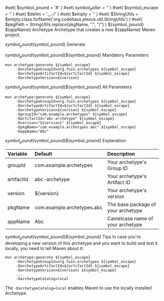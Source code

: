 #set( $symbol_pound = '#' )
#set( $symbol_dollar = '$' )
#set( $symbol_escape = '\' )
#set( $delim = '.,_-/' )
#set( $empty = '' )
#set( $StringUtils = $empty.class.forName('org.codehaus.plexus.util.StringUtils') )
#set( $pkgPath = $StringUtils.replace($pkgName, ".", "/") )
${symbol_pound} ${appName} Archetype
Archetype that creates a new ${appName} Maven project.

${symbol_pound}${symbol_pound} Generate

${symbol_pound}${symbol_pound}${symbol_pound} Mandatory Parameters
```
mvn archetype:generate ${symbol_escape}
     -DarchetypeGroupId=org.fuin.archetypes ${symbol_escape}
     -DarchetypeArtifactId=${artifactId} ${symbol_escape}
     -DarchetypeVersion=${version}
```

${symbol_pound}${symbol_pound}${symbol_pound} All Parameters
```
mvn archetype:generate ${symbol_escape}
     -DarchetypeGroupId=org.fuin.archetypes ${symbol_escape}
     -DarchetypeArtifactId=${artifactId} ${symbol_escape}
     -DarchetypeVersion=${version} ${symbol_escape}
     -DgroupId="com.example.archetypes" ${symbol_escape}
     -DartifactId="abc-archetype" ${symbol_escape}
     -Dversion="${version}" ${symbol_escape}
     -DpkgName="com.example.archetypes.abc" ${symbol_escape}
     -DappName="Abc"
```

${symbol_pound}${symbol_pound}${symbol_pound} Explanation

| Variable     | Default                    | Description                        |
|:-------------|:---------------------------|:-----------------------------------|
| groupId      | com.example.archetypes     | Your archetype's Group ID          |
| artifactId   | abc-archetype              | Your archetype's Artifact ID       |
| version      | ${version}             | Your archetype's version           |
| pkgName      | com.example.archetypes.abc | The base package of your archetype |
| appName      | Abc                        | Camelcase name of your archetype   |

${symbol_pound}${symbol_pound}${symbol_pound} Tips
In case you're developing a new version of this archetype and you want to build and test it locally, you need to tell Maven about it:
```
mvn archetype:generate ${symbol_escape}
     -DarchetypeGroupId=org.fuin.archetypes ${symbol_escape}
     -DarchetypeArtifactId=${artifactId} ${symbol_escape}
     -DarchetypeVersion=${version} ${symbol_escape}
     ...
     -DarchetypeCatalog=local
```
The `-DarchetypeCatalog=local` enables Maven to use the locally installed Archetype.
